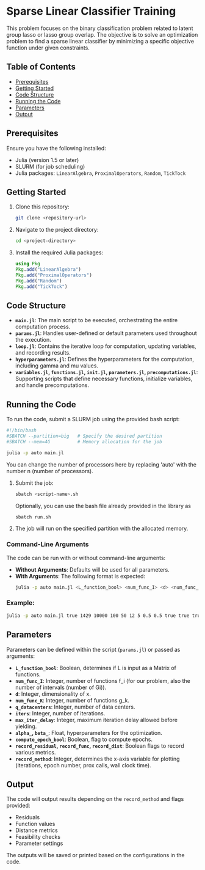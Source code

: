# Sparse Linear Classifier Training

This problem focuses on the binary classification problem related to latent group lasso or lasso group overlap. The objective is to solve an optimization problem to find a sparse linear classifier by minimizing a specific objective function under given constraints. 

## Table of Contents
- [Prerequisites](#prerequisites)
- [Getting Started](#getting-started)
- [Code Structure](#code-structure)
- [Running the Code](#running-the-code)
- [Parameters](#parameters)
- [Output](#output)

## Prerequisites

Ensure you have the following installed:
- Julia (version 1.5 or later)
- SLURM (for job scheduling)
- Julia packages: `LinearAlgebra`, `ProximalOperators`, `Random`, `TickTock`

## Getting Started

1. Clone this repository:
   ```bash
   git clone <repository-url>
   ```
2. Navigate to the project directory:
   ```bash
   cd <project-directory>
   ```
3. Install the required Julia packages:
   ```julia
   using Pkg
   Pkg.add("LinearAlgebra")
   Pkg.add("ProximalOperators")
   Pkg.add("Random")
   Pkg.add("TickTock")
   ```

## Code Structure

- **`main.jl`**: The main script to be executed, orchestrating the entire computation process.
- **`params.jl`**: Handles user-defined or default parameters used throughout the execution.
- **`loop.jl`**: Contains the iterative loop for computation, updating variables, and recording results.
- **`hyperparameters.jl`**: Defines the hyperparameters for the computation, including gamma and mu values.
- **`variables.jl`, `functions.jl`, `init.jl`, `parameters.jl`, `precomputations.jl`**: Supporting scripts that define necessary functions, initialize variables, and handle precomputations.

## Running the Code

To run the code, submit a SLURM job using the provided bash script:

```bash
#!/bin/bash
#SBATCH --partition=big   # Specify the desired partition
#SBATCH --mem=4G          # Memory allocation for the job

julia -p auto main.jl
```
You can change the number of processors here by replacing 'auto' with the number n (number of processors).

1. Submit the job:
   ```bash
   sbatch <script-name>.sh
   ```
   Optionally, you can use the bash file already provided in the library as
   ```bash
   sbatch run.sh
   ```
3. The job will run on the specified partition with the allocated memory.

### Command-Line Arguments

The code can be run with or without command-line arguments:

- **Without Arguments**: Defaults will be used for all parameters.
- **With Arguments**: The following format is expected:
  ```bash
  julia -p auto main.jl <L_function_bool> <num_func_I> <d> <num_func_K> <q_datacenters> <iters> <max_iter_delay> <alpha_> <beta_> <compute_epoch_bool> <record_residual> <record_func> <record_dist> <record_method>
  ```

### Example:
```bash
julia -p auto main.jl true 1429 10000 100 50 12 5 0.5 0.5 true true true true 0
```

## Parameters

Parameters can be defined within the script (`params.jl`) or passed as arguments:

- **`L_function_bool`**: Boolean, determines if L is input as a Matrix of functions.
- **`num_func_I`**: Integer, number of functions f_i (for our problem, also the number of intervals (number of Gi)).
- **`d`**: Integer, dimensionality of x.
- **`num_func_K`**: Integer, number of functions g_k.
- **`q_datacenters`**: Integer, number of data centers.
- **`iters`**: Integer, number of iterations.
- **`max_iter_delay`**: Integer, maximum iteration delay allowed before yielding.
- **`alpha_`, `beta_`**: Float, hyperparameters for the optimization.
- **`compute_epoch_bool`**: Boolean, flag to compute epochs.
- **`record_residual`, `record_func`, `record_dist`**: Boolean flags to record various metrics.
- **`record_method`**: Integer, determines the x-axis variable for plotting (iterations, epoch number, prox calls, wall clock time).

## Output

The code will output results depending on the `record_method` and flags provided:
- Residuals
- Function values
- Distance metrics
- Feasibility checks
- Parameter settings

The outputs will be saved or printed based on the configurations in the code.

